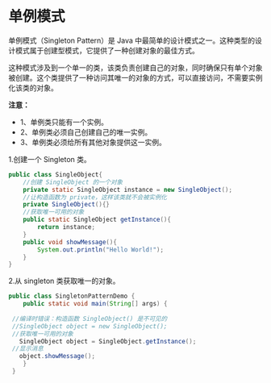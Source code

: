 # 单例模式

单例模式（Singleton Pattern）是 Java 中最简单的设计模式之一。这种类型的设计模式属于创建型模式，它提供了一种创建对象的最佳方式。

这种模式涉及到一个单一的类，该类负责创建自己的对象，同时确保只有单个对象被创建。这个类提供了一种访问其唯一的对象的方式，可以直接访问，不需要实例化该类的对象。

**注意：**

- 1、单例类只能有一个实例。
- 2、单例类必须自己创建自己的唯一实例。
- 3、单例类必须给所有其他对象提供这一实例。

1.创建一个 Singleton 类。

```java
public class SingleObject{
    //创建 SingleObject 的一个对象
    private static SingleObject instance = new SingleObject();    
    //让构造函数为 private，这样该类就不会被实例化    
    private SingleObject(){}      
    //获取唯一可用的对象    
    public static SingleObject getInstance(){       
        return instance;    
    }      
    public void showMessage(){      
        System.out.println("Hello World!");  
    } 
}
```



2.从 singleton 类获取唯一的对象。

```java
public class SingletonPatternDemo {    
    public static void main(String[] args) {    
    
 //编译时错误：构造函数 SingleObject() 是不可见的   
 //SingleObject object = new SingleObject();       
 //获取唯一可用的对象       
   SingleObject object = SingleObject.getInstance();      
 //显示消息      
   object.showMessage();    
    } 
 }
```

